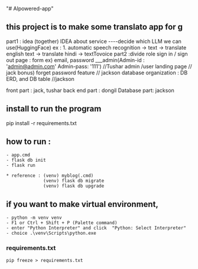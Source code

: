 "# Alpowered-app" 


## this project is to make some translato app for g


part1 : idea (together)
IDEA about service ----decide which LLM we can use(HuggingFace)
ex :  1. automatic speech recognition -> text -> translate 
english text -> translate hindi -> textTovoice
part2 :divide role
sign in / sign out page  :  form ex) email, password   ___admin(Admin-id : 'admin@admin.com' Admin-pass: '111')   //Tushar
admin /user landing page   // jack
bonus) forget password feature  // jackson
database organization : DB ERD, and DB table   //jackson

  front part : jack, tushar
  back end part : dongil
  Database part: jackson

  
## install to run the program
pip install -r requirements.txt   

## how to run : 
    - app.cmd
    - flask db init
    - flask run

    * reference : (venv) myblog(.cmd)  
                  (venv) flask db migrate  
                  (venv) flask db upgrade  

## if you want to make virtual environment,
    - python -m venv venv
    - F1 or Ctrl + Shift + P (Palette command)
    - enter "Python Interpreter" and click  "Python: Select Interpreter"
    - choice .\venv\Scripts\python.exe 







### requirements.txt 
    pip freeze > requirements.txt
